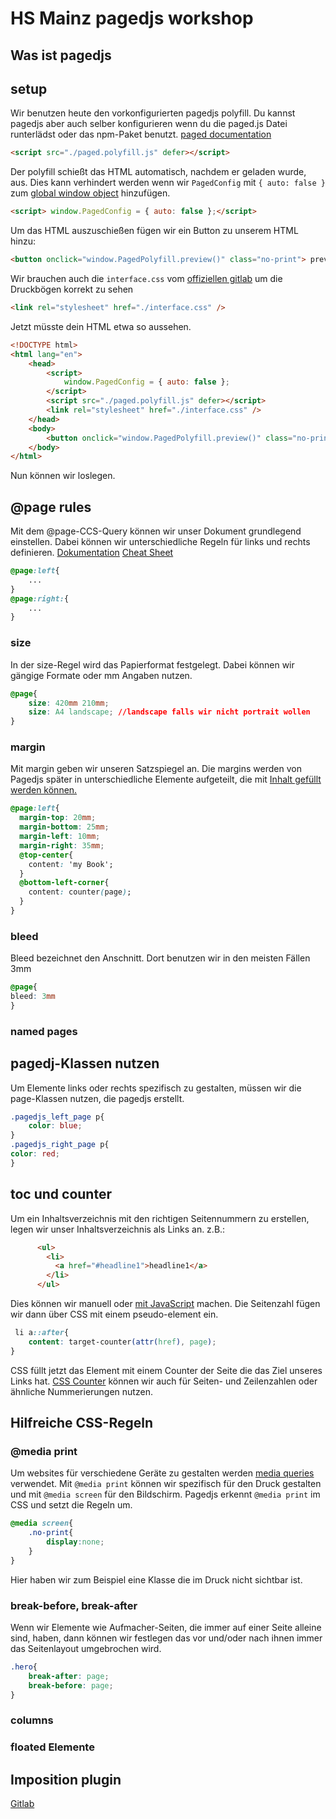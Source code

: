 # HS Mainz pagedjs workshop

## Was ist pagedjs

## setup

Wir benutzen heute den vorkonfigurierten pagedjs polyfill. Du kannst pagedjs aber auch selber konfigurieren wenn du die paged.js Datei runterlädst oder das npm-Paket benutzt.
[paged documentation](https://pagedjs.org/documentation/2-getting-started-with-paged.js/#using-paged.js-as-a-polyfill-in-web-browsers)

```HTML
<script src="./paged.polyfill.js" defer></script>
```

Der polyfill schießt das HTML automatisch, nachdem er geladen wurde, aus. Dies kann verhindert werden wenn wir `PagedConfig` mit `{ auto: false }` zum [global window object](https://developer.mozilla.org/en-US/docs/Glossary/Global_object) hinzufügen.

```HTML
<script> window.PagedConfig = { auto: false };</script>
```

Um das HTML auszuschießen fügen wir ein Button zu unserem HTML hinzu:

```HTML
<button onclick="window.PagedPolyfill.preview()" class="no-print"> preview</button>
```

Wir brauchen auch die `interface.css` vom [offiziellen gitlab](https://gitlab.coko.foundation/pagedjs/interface-polyfill) um die Druckbögen korrekt zu sehen

```HTML
<link rel="stylesheet" href="./interface.css" />
```

Jetzt müsste dein HTML etwa so aussehen.

```HTML
<!DOCTYPE html>
<html lang="en">
    <head>
        <script>
            window.PagedConfig = { auto: false };
        </script>
        <script src="./paged.polyfill.js" defer></script>
        <link rel="stylesheet" href="./interface.css" />
    </head>
    <body>
        <button onclick="window.PagedPolyfill.preview()" class="no-print"> preview</button>
    </body>
</html>
```

Nun können wir loslegen.

## @page rules

Mit dem @page-CCS-Query können wir unser Dokument grundlegend einstellen.
Dabei können wir unterschiedliche Regeln für links und rechts definieren.
[Dokumentation](https://pagedjs.org/documentation/5-web-design-for-print/#%40page-rule)
[Cheat Sheet](https://pagedjs.org/documentation/cheatsheet/)

```CSS
@page:left{
    ...
}
@page:right:{
    ...
}
```

### size

In der size-Regel wird das Papierformat festgelegt. Dabei können wir gängige Formate oder mm Angaben nutzen.

```CSS
@page{
    size: 420mm 210mm;
    size: A4 landscape; //landscape falls wir nicht portrait wollen
}
```

### margin

Mit margin geben wir unseren Satzspiegel an. Die margins werden von Pagedjs später in unterschiedliche Elemente aufgeteilt, die mit [Inhalt gefüllt werden können.](https://pagedjs.org/documentation/7-generated-content-in-margin-boxes/)

```CSS
@page:left{
  margin-top: 20mm;
  margin-bottom: 25mm;
  margin-left: 10mm;
  margin-right: 35mm;
  @top-center{
    content: 'my Book';
  }
  @bottom-left-corner{
    content: counter(page);
  }
}

```

### bleed

Bleed bezeichnet den Anschnitt. Dort benutzen wir in den meisten Fällen 3mm

```CSS
@page{
bleed: 3mm
}
```

### named pages

## pagedj-Klassen nutzen

Um Elemente links oder rechts spezifisch zu gestalten, müssen wir die page-Klassen nutzen, die pagedjs erstellt.

```CSS
.pagedjs_left_page p{
    color: blue;
}
.pagedjs_right_page p{
color: red;
}
```

## toc und counter

Um ein Inhaltsverzeichnis mit den richtigen Seitennummern zu erstellen, legen wir unser Inhaltsverzeichnis als Links an.
z.B.:

```HTML
      <ul>
        <li>
          <a href="#headline1">headline1</a>
        </li>
      </ul>
```

Dies können wir manuell oder [mit JavaScript](https://pagedjs.org/posts/build-a-table-of-contents-from-your-html/) machen.
Die Seitenzahl fügen wir dann über CSS mit einem pseudo-element ein.

```CSS
 li a::after{
    content: target-counter(attr(href), page);
}
```

CSS füllt jetzt das Element mit einem Counter der Seite die das Ziel unseres Links hat.
[CSS Counter](https://pagedjs.org/documentation/6-generated-content/#generated-counters) können wir auch für Seiten- und Zeilenzahlen oder ähnliche Nummerierungen nutzen.

## Hilfreiche CSS-Regeln

### @media print

Um websites für verschiedene Geräte zu gestalten werden [media queries](https://developer.mozilla.org/en-US/docs/Web/CSS/CSS_media_queries/Using_media_queries) verwendet. Mit `@media print` können wir spezifisch für den Druck gestalten und mit `@media screen` für den Bildschirm.
Pagedjs erkennt `@media print` im CSS und setzt die Regeln um.

```CSS
@media screen{
    .no-print{
        display:none;
    }
}
```

Hier haben wir zum Beispiel eine Klasse die im Druck nicht sichtbar ist.

### break-before, break-after

Wenn wir Elemente wie Aufmacher-Seiten, die immer auf einer Seite alleine sind, haben, dann können wir festlegen das vor und/oder nach ihnen immer das Seitenlayout umgebrochen wird.

```CSS
.hero{
    break-after: page;
    break-before: page;
}
```

### columns

### floated Elemente

## Imposition plugin

[Gitlab](https://gitlab.coko.foundation/pagedjs/pagedjs-plugins/booklet-imposition)
